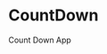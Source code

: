 # CountDown
 Count Down App
         
                        
                                                                                                                                                   
                                                                                                       
                                                                                                     
                                                                                         
                                                                             
                                                    
                                 
                       
       
  
   
